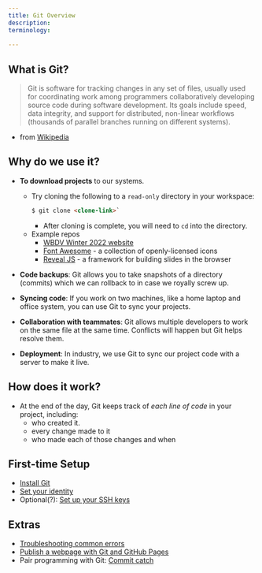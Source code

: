 ```yaml
---
title: Git Overview
description:
terminology:
    
---
```


## What is Git?
> Git is software for tracking changes in any set of files, usually used for coordinating work among programmers collaboratively developing source code during software development. Its goals include speed, data integrity, and support for distributed, non-linear workflows (thousands of parallel branches running on different systems). 
- from [Wikipedia](https://en.wikipedia.org/wiki/Git)

## Why do we use it?
- **To download projects** to our systems. 
    - Try cloning the following to a `read-only` directory in your workspace:
        ```html
        $ git clone <clone-link>`
        ```
        - After cloning is complete, you will need to `cd` into the directory.
    - Example repos
        - [WBDV Winter 2022 website](https://github.com/sait-wbdv/winter-2022)
        - [Font Awesome](https://github.com/FortAwesome/Font-Awesome) - a collection of openly-licensed icons
        - [Reveal JS](https://github.com/hakimel/reveal.js/) - a framework for building slides in the browser

- **Code backups**: Git allows you to take snapshots of a directory (commits) which we can rollback to in case we royally screw up.
- **Syncing code**: If you work on two machines, like a home laptop and office system, you can use Git to sync your projects.
- **Collaboration with teammates**: Git allows multiple developers to work on the same file at the same time. Conflicts will happen but Git helps resolve them.
- **Deployment**: In industry, we use Git to sync our project code with a server to make it live.

## How does it work?
- At the end of the day, Git keeps track of *each line of code* in your project, including:
    - who created it.
    - every change made to it
    - who made each of those changes and when

## First-time Setup
- [Install Git](https://gist.github.com/acidtone/badeb5c8339648239fa0da9fc6a0abbd)
- [Set your identity](https://gist.github.com/acidtone/6ca4c62d88570732d3760904ef965e4d)
- Optional(?): [Set up your SSH keys](https://gist.github.com/acidtone/dd9ae11a238e9f14ad0b066298f35dc5)

## Extras
- [Troubleshooting common errors](https://gist.github.com/acidtone/ffb0268f5f717df9631eb0c8b48e97e7)
- [Publish a webpage with Git and GitHub Pages](https://gist.github.com/acidtone/5d45f96bc11fada75038e552f9ba1a5c)
- Pair programming with Git: [Commit catch](https://gist.github.com/acidtone/3a7ff64489b4fc641f0b96be8edd561d)